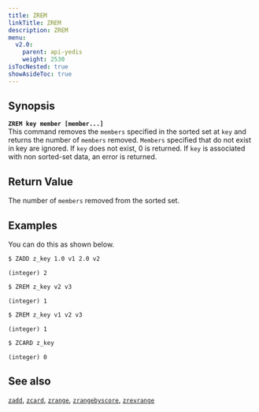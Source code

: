```yaml
---
title: ZREM
linkTitle: ZREM
description: ZREM
menu:
  v2.0:
    parent: api-yedis
    weight: 2530
isTocNested: true
showAsideToc: true
---
```


## Synopsis

<b>`ZREM key member [member...]`</b><br>
This command removes the `members` specified in the sorted set at `key` and returns the number of `members` removed.
`Members` specified that do not exist in key are ignored. If `key` does not exist, 0 is returned.
If `key` is associated with non sorted-set data, an error is returned.

## Return Value

The number of `members` removed from the sorted set.

## Examples

You can do this as shown below.

```sh
$ ZADD z_key 1.0 v1 2.0 v2
```

```
(integer) 2
```

```sh
$ ZREM z_key v2 v3
```

```
(integer) 1
```

```sh
$ ZREM z_key v1 v2 v3
```

```
(integer) 1
```

```sh
$ ZCARD z_key
```

```
(integer) 0
```

## See also

[`zadd`](../zadd/), [`zcard`](../zcard/), [`zrange`](../zrange/), [`zrangebyscore`](../zrangebyscore/), [`zrevrange`](../zrevrange)
